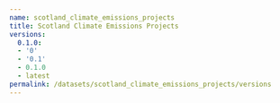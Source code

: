 ```yaml
---
name: scotland_climate_emissions_projects
title: Scotland Climate Emissions Projects
versions:
  0.1.0:
  - '0'
  - '0.1'
  - 0.1.0
  - latest
permalink: /datasets/scotland_climate_emissions_projects/versions
---
```

